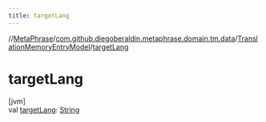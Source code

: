 ```yaml
---
title: targetLang
---
```

//[MetaPhrase](../../../index.html)/[com.github.diegoberaldin.metaphrase.domain.tm.data](../index.html)/[TranslationMemoryEntryModel](index.html)/[targetLang](target-lang.html)



# targetLang



[jvm]\
val [targetLang](target-lang.html): [String](https://kotlinlang.org/api/latest/jvm/stdlib/kotlin/-string/index.html)




